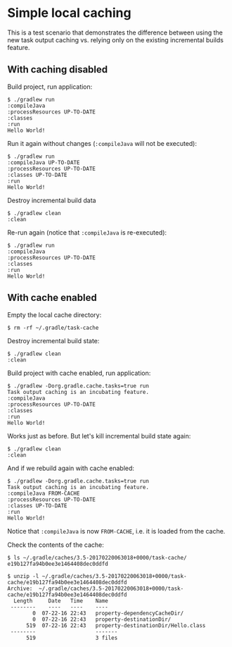 # Simple local caching

This is a test scenario that demonstrates the difference between using the new task output caching vs. relying only on the existing incremental builds feature.

## With caching disabled

Build project, run application:

```text
$ ./gradlew run
:compileJava
:processResources UP-TO-DATE
:classes
:run
Hello World!
```

Run it again without changes (`:compileJava` will not be executed):

```text
$ ./gradlew run
:compileJava UP-TO-DATE
:processResources UP-TO-DATE
:classes UP-TO-DATE
:run
Hello World!
```

Destroy incremental build data

```text
$ ./gradlew clean
:clean
```

Re-run again (notice that `:compileJava` is re-executed):

```text
$ ./gradlew run
:compileJava
:processResources UP-TO-DATE
:classes
:run
Hello World!
```

## With cache enabled

Empty the local cache directory:

```text
$ rm -rf ~/.gradle/task-cache
```

Destroy incremental build state:

```text
$ ./gradlew clean
:clean
```

Build project with cache enabled, run application:

```text
$ ./gradlew -Dorg.gradle.cache.tasks=true run
Task output caching is an incubating feature.
:compileJava
:processResources UP-TO-DATE
:classes
:run
Hello World!
```

Works just as before. But let's kill incremental build state again:

```text
$ ./gradlew clean
:clean
```

And if we rebuild again with cache enabled:

```text
$ ./gradlew -Dorg.gradle.cache.tasks=true run
Task output caching is an incubating feature.
:compileJava FROM-CACHE
:processResources UP-TO-DATE
:classes UP-TO-DATE
:run
Hello World!
```

Notice that `:compileJava` is now `FROM-CACHE`, i.e. it is loaded from the cache.

Check the contents of the cache:

```text
$ ls ~/.gradle/caches/3.5-20170220063018+0000/task-cache/
e19b127fa94b0ee3e1464408dec0ddfd

$ unzip -l ~/.gradle/caches/3.5-20170220063018+0000/task-cache/e19b127fa94b0ee3e1464408dec0ddfd
Archive:  ~/.gradle/caches/3.5-20170220063018+0000/task-cache/e19b127fa94b0ee3e1464408dec0ddfd
  Length     Date   Time    Name
 --------    ----   ----    ----
        0  07-22-16 22:43   property-dependencyCacheDir/
        0  07-22-16 22:43   property-destinationDir/
      519  07-22-16 22:43   property-destinationDir/Hello.class
 --------                   -------
      519                   3 files
```
